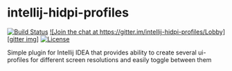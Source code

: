 # intellij-hidpi-profiles

[![Build Status][travis img]][travis]
[![Join the chat at https://gitter.im/intellij-hidpi-profiles/Lobby][gitter img]][gitter]
[![License][license img]][license]

Simple plugin for Intellij IDEA that provides ability to create several ui-profiles for different screen resolutions and easily toggle between them


[travis]:https://travis-ci.org/mskonovalov/intellij-hidpi-profiles
[travis img]:https://travis-ci.org/mskonovalov/intellij-hidpi-profiles.svg?branch=2016.3
[gitter]:https://gitter.im/intellij-hidpi-profiles/Lobby?utm_source=badge&utm_medium=badge&utm_campaign=pr-badge&utm_content=badge
[gitter img]:https://badges.gitter.im/intellij-hidpi-profiles/Lobby.svg
[license]:LICENSE
[license img]:https://img.shields.io/badge/License-MIT-blue.svg
